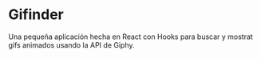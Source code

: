 # Gifinder

Una pequeña aplicación hecha en React con Hooks para buscar y mostrat gifs animados usando la API de Giphy.
